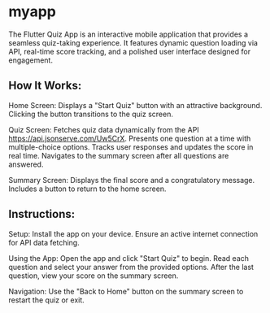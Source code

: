 # myapp

The Flutter Quiz App is an interactive mobile application that provides a seamless quiz-taking experience. It features dynamic question loading via API, real-time score tracking, and a polished user interface designed for engagement.

## How It Works:
Home Screen:
Displays a "Start Quiz" button with an attractive background.
Clicking the button transitions to the quiz screen.

Quiz Screen:
Fetches quiz data dynamically from the API https://api.jsonserve.com/Uw5CrX.
Presents one question at a time with multiple-choice options.
Tracks user responses and updates the score in real time.
Navigates to the summary screen after all questions are answered.

Summary Screen:
Displays the final score and a congratulatory message.
Includes a button to return to the home screen.

## Instructions:
Setup:
Install the app on your device.
Ensure an active internet connection for API data fetching.

Using the App:
Open the app and click "Start Quiz" to begin.
Read each question and select your answer from the provided options.
After the last question, view your score on the summary screen.

Navigation:
Use the "Back to Home" button on the summary screen to restart the quiz or exit.


